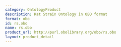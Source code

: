 ```yaml
---
category: OntologyProduct
description: Rat Strain Ontology in OBO format
format: obo
id: rs.obo
name: rs.obo
product_url: http://purl.obolibrary.org/obo/rs.obo
layout: product_detail
---
```

